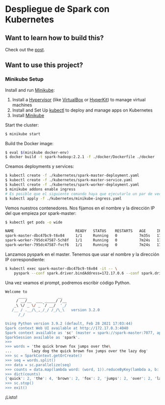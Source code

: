 # Despliegue de Spark con Kubernetes

## Want to learn how to build this?

Check out the [post](https://testdriven.io/deploying-spark-on-kubernetes).

## Want to use this project?

### Minikube Setup

Install and run [Minikube](https://kubernetes.io/docs/setup/minikube/):

1. Install a  [Hypervisor](https://kubernetes.io/docs/tasks/tools/install-minikube/#install-a-hypervisor) (like [VirtualBox](https://www.virtualbox.org/wiki/Downloads) or [HyperKit](https://github.com/moby/hyperkit)) to manage virtual machines
1. Install and Set Up [kubectl](https://kubernetes.io/docs/tasks/tools/install-kubectl/) to deploy and manage apps on Kubernetes
1. Install [Minikube](https://github.com/kubernetes/minikube/releases)

Start the cluster:

```sh
$ minikube start
```

Build the Docker image:

```sh
$ eval $(minikube docker-env)
$ docker build -t spark-hadoop:2.2.1 -f ./docker/Dockerfile ./docker
```

Creamos deployments y services:

```sh
$ kubectl create -f ./kubernetes/spark-master-deployment.yaml
$ kubectl create -f ./kubernetes/spark-master-service.yaml
$ kubectl create -f ./kubernetes/spark-worker-deployment.yaml
$ minikube addons enable ingress
# Es posible que el siguiente comando haya que ejecutarlo un par de veces, tarda
$ kubectl apply -f ./kubernetes/minikube-ingress.yaml
```

Vemos nuestros contenedores. Nos fijamos en el nombre y la dirección IP del que empieza por spark-master:
```sh
$ kubectl get pods -o wide

NAME                            READY   STATUS    RESTARTS   AGE     IP           NODE       NOMINATED NODE   READINESS GATES
spark-master-dbc47bc9-t6v84     1/1     Running   0          7m35s   172.17.0.6   minikube   <none>           <none>
spark-worker-795dc47587-5ch8f   1/1     Running   0          7m24s   172.17.0.9   minikube   <none>           <none>
spark-worker-795dc47587-fvcf6   1/1     Running   0          7m24s   172.17.0.7   minikube   <none>           <none>
```

Lanzamos pyspark en el master. Tenemos que usar el nombre y la dirección IP correspondiente:

```sh
$ kubectl exec spark-master-dbc47bc9-t6v84 -it -- \
    pyspark --conf spark.driver.bindAddress=172.17.0.6 --conf spark.driver.host=172.17.0.6
```

Una vez veamos el prompt, podremos escribir código Python.

```sh
Welcome to
      ____              __
     / __/__  ___ _____/ /__
    _\ \/ _ \/ _ `/ __/  '_/
   /__ / .__/\_,_/_/ /_/\_\   version 3.2.0
      /_/

Using Python version 3.9.2 (default, Feb 28 2021 17:03:44)
Spark context Web UI available at http://172.17.0.3:4040
Spark context available as 'sc' (master = spark://spark-master:7077, app id = app-20221118101454-0000).
SparkSession available as 'spark'.
>>>
>>> words = 'the quick brown fox jumps over the\
...         lazy dog the quick brown fox jumps over the lazy dog'
>>> sc = SparkContext.getOrCreate()
>>> seq = words.split()
>>> data = sc.parallelize(seq)
>>> counts = data.map(lambda word: (word, 1)).reduceByKey(lambda a, b: a + b).collect()
>>> dict(counts)
{'quick': 2, 'the': 4, 'brown': 2, 'fox': 2, 'jumps': 2, 'over': 2, 'lazy': 2, 'dog': 2}
>>> sc.stop()
>>> exit()
```
¡Listo!
